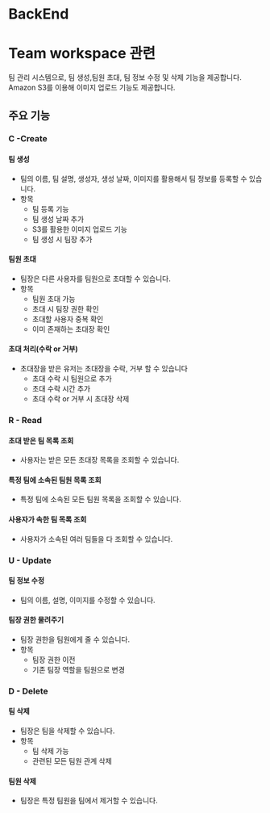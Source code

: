 # BackEnd
# Team workspace 관련
팀 관리 시스템으로, 팀 생성,팀원 초대, 팀 정보 수정 및 삭제 기능을 제공합니다.
Amazon S3를 이용해 이미지 업로드 기능도 제공합니다.

## 주요 기능
### C -Create
#### 팀 생성
- 팀의 이름, 팀 설명, 생성자, 생성 날짜, 이미지를 활용해서 팀 정보를 등록할 수 있습니다.
- 항목
  - 팀 등록 기능
  - 팀 생성 날짜 추가
  - S3를 활용한 이미지 업로드 기능
  - 팀 생성 시 팀장 추가
#### 팀원 초대
- 팀장은 다른 사용자를 팀원으로 초대할 수 있습니다.
- 항목
  - 팀원 초대 가능
  - 초대 시 팀장 권한 확인
  - 초대할 사용자 중복 확인
  - 이미 존재하는 초대장 확인
#### 초대 처리(수락 or 거부)
- 초대장을 받은 유저는 초대장을 수락, 거부 할 수 있습니다
  - 초대 수락 시 팀원으로 추가
  - 초대 수락 시간 추가
  - 초대 수락 or 거부 시 초대장 삭제

### R - Read
#### 초대 받은 팀 목록 조회
- 사용자는 받은 모든 초대장 목록을 조회할 수 있습니다.
#### 특정 팀에 소속된 팀원 목록 조회
- 특정 팀에 소속된 모든 팀원 목록을 조회할 수 있습니다.
#### 사용자가 속한 팀 목록 조회
- 사용자가 소속된 여러 팀들을 다 조회할 수 있습니다.

### U - Update
#### 팀 정보 수정
- 팀의 이름, 설명, 이미지를 수정할 수 있습니다.
#### 팀장 권한 물려주기
- 팀장 권한을 팀원에게 줄 수 있습니다.
- 항목
  - 팀장 권한 이전
  - 기존 팀장 역할을 팀원으로 변경

### D - Delete
#### 팀 삭제 
- 팀장은 팀을 삭제할 수 있습니다.
- 항목
  - 팀 삭제 가능
  - 관련된 모든 팀원 관계 삭제
#### 팀원 삭제
- 팀장은 특정 팀원을 팀에서 제거할 수 있습니다.
